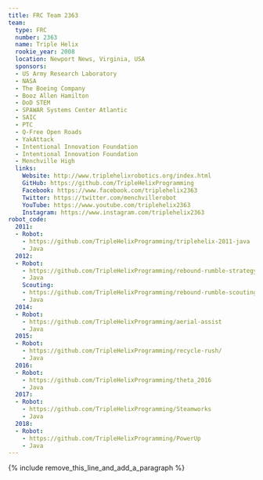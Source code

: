 ```yaml
---
title: FRC Team 2363
team:
  type: FRC
  number: 2363
  name: Triple Helix
  rookie_year: 2008
  location: Newport News, Virginia, USA
  sponsors:
  - US Army Research Laboratory
  - NASA
  - The Boeing Company
  - Booz Allen Hamilton
  - DoD STEM
  - SPAWAR Systems Center Atlantic
  - SAIC
  - PTC
  - Q-Free Open Roads
  - YakAttack
  - Intentional Innovation Foundation
  - Intentional Innovation Foundation
  - Menchville High
  links:
    Website: http://www.triplehelixrobotics.org/index.html
    GitHub: https://github.com/TripleHelixProgramming
    Facebook: https://www.facebook.com/triplehelix2363
    Twitter: https://twitter.com/menchvillerobot
    YouTube: https://www.youtube.com/triplehelix2363
    Instagram: https://www.instagram.com/triplehelix2363
robot_code:
  2011:
  - Robot:
    - https://github.com/TripleHelixProgramming/triplehelix-2011-java
    - Java
  2012:
  - Robot:
    - https://github.com/TripleHelixProgramming/rebound-rumble-strategy
    - Java
    Scouting:
    - https://github.com/TripleHelixProgramming/rebound-rumble-scouting
    - Java
  2014:
  - Robot:
    - https://github.com/TripleHelixProgramming/aerial-assist
    - Java
  2015:
  - Robot:
    - https://github.com/TripleHelixProgramming/recycle-rush/
    - Java
  2016:
  - Robot:
    - https://github.com/TripleHelixProgramming/theta_2016
    - Java
  2017:
  - Robot:
    - https://github.com/TripleHelixProgramming/Steamworks
    - Java
  2018:
  - Robot:
    - https://github.com/TripleHelixProgramming/PowerUp
    - Java
---
```


{% include remove_this_line_and_add_a_paragraph %}